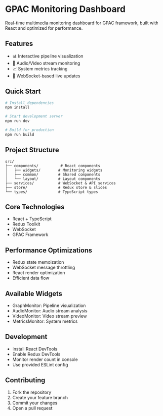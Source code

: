 # GPAC Monitoring Dashboard

Real-time multimedia monitoring dashboard for GPAC framework, built with React and optimized for performance.

## Features

- 📊 Interactive pipeline visualization
- 🎵 Audio/Video stream monitoring
- 📈 System metrics tracking
- 🔄 WebSocket-based live updates

## Quick Start

```bash
# Install dependencies
npm install

# Start development server
npm run dev

# Build for production
npm run build
```

## Project Structure
```
src/
├── components/          # React components
│   ├── widgets/        # Monitoring widgets
│   ├── common/         # Shared components
│   └── layout/         # Layout components
├── services/           # WebSocket & API services
├── store/              # Redux store & slices
└── types/              # TypeScript types
```

## Core Technologies
- React + TypeScript
- Redux Toolkit
- WebSocket
- GPAC Framework

## Performance Optimizations
- Redux state memoization
- WebSocket message throttling
- React render optimization
- Efficient data flow

## Available Widgets
- GraphMonitor: Pipeline visualization
- AudioMonitor: Audio stream analysis
- VideoMonitor: Video stream preview
- MetricsMonitor: System metrics


## Development
- Install React DevTools
- Enable Redux DevTools
- Monitor render count in console
- Use provided ESLint config

## Contributing
1. Fork the repository
2. Create your feature branch
3. Commit your changes
4. Open a pull request
